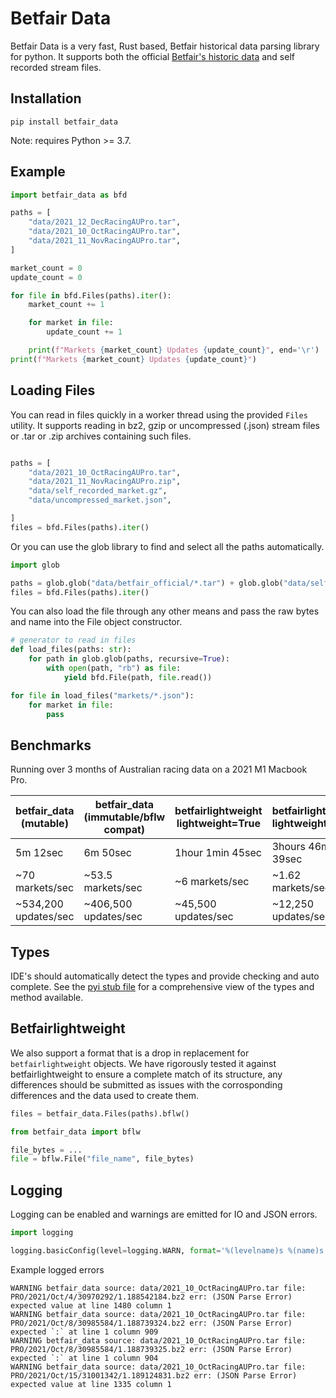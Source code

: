# Betfair Data

Betfair Data is a very fast, Rust based, Betfair historical data parsing library for python. It supports both the official [Betfair's historic data](https://historicdata.betfair.com/#/home) and self recorded stream files. 

## Installation

```
pip install betfair_data
```

Note: requires Python >= 3.7.


## Example

```python
import betfair_data as bfd

paths = [
    "data/2021_12_DecRacingAUPro.tar",
    "data/2021_10_OctRacingAUPro.tar",
    "data/2021_11_NovRacingAUPro.tar",
]

market_count = 0
update_count = 0

for file in bfd.Files(paths).iter():
    market_count += 1

    for market in file:
        update_count += 1

    print(f"Markets {market_count} Updates {update_count}", end='\r')
print(f"Markets {market_count} Updates {update_count}")

```

## Loading Files

You can read in files quickly in a worker thread using the provided ```Files``` utility. It supports reading in bz2, gzip or uncompressed (.json) stream files or .tar or .zip archives containing such files. 
```python

paths = [
    "data/2021_10_OctRacingAUPro.tar",
    "data/2021_11_NovRacingAUPro.zip",
    "data/self_recorded_market.gz",
    "data/uncompressed_market.json",

]
files = bfd.Files(paths).iter()
```
Or you can use the glob library to find and select all the paths automatically. 

```python
import glob

paths = glob.glob("data/betfair_official/*.tar") + glob.glob("data/self_recorded/*.gz")
files = bfd.Files(paths).iter()
```

You can also load the file through any other means and pass the raw bytes and name into the File object constructor.

```python
# generator to read in files
def load_files(paths: str):
    for path in glob.glob(paths, recursive=True):
        with open(path, "rb") as file:
            yield bfd.File(path, file.read())

for file in load_files("markets/*.json"):
    for market in file:
        pass
```

## Benchmarks

Running over 3 months of Australian racing data on a 2021 M1 Macbook Pro.

| betfair_data (mutable) | betfair_data (immutable/bflw compat) | betfairlightweight lightweight=True | betfairlightweight lightweight=False|
| -----------------------|--------------------------------------|-------------------------------------|-------------------------------------|
| 5m 12sec               | 6m 50sec                             | 1hour 1min 45sec                    | 3hours 46mins 39sec                 |
| ~70 markets/sec        | ~53.5 markets/sec                    | ~6 markets/sec                      | ~1.62 markets/sec                   |
| ~534,200 updates/sec   | ~406,500 updates/sec                 | ~45,500 updates/sec                 | ~12,250 updates/sec                 |


## Types
IDE's should automatically detect the types and provide checking and auto complete. See the [pyi stub file](betfair_data.pyi) for a comprehensive view of the types and method available.


## Betfairlightweight
We also support a format that is a drop in replacement for ```betfairlightweight``` objects. We have rigorously tested it against betfairlightweight to ensure a complete match of its structure, any differences should be submitted as issues with the corrosponding differences and the data used to create them.
```py
files = betfair_data.Files(paths).bflw()
```

```py
from betfair_data import bflw

file_bytes = ...
file = bflw.File("file_name", file_bytes)
```

## Logging

Logging can be enabled and warnings are emitted for IO and JSON errors.

```python
import logging

logging.basicConfig(level=logging.WARN, format='%(levelname)s %(name)s %(message)s')
```
Example logged errors

```log
WARNING betfair_data source: data/2021_10_OctRacingAUPro.tar file: PRO/2021/Oct/4/30970292/1.188542184.bz2 err: (JSON Parse Error) expected value at line 1480 column 1
WARNING betfair_data source: data/2021_10_OctRacingAUPro.tar file: PRO/2021/Oct/8/30985584/1.188739324.bz2 err: (JSON Parse Error) expected `:` at line 1 column 909
WARNING betfair_data source: data/2021_10_OctRacingAUPro.tar file: PRO/2021/Oct/8/30985584/1.188739325.bz2 err: (JSON Parse Error) expected `:` at line 1 column 904
WARNING betfair_data source: data/2021_10_OctRacingAUPro.tar file: PRO/2021/Oct/15/31001342/1.189124831.bz2 err: (JSON Parse Error) expected value at line 1335 column 1
```

